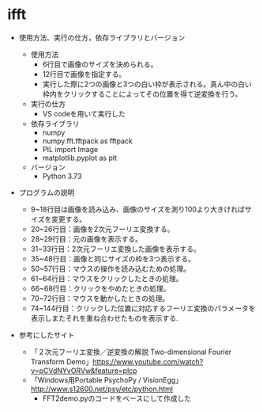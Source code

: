 # ifft
- 使用方法、実行の仕方，依存ライブラリとバージョン
  - 使用方法
    - 6行目で画像のサイズを決められる。
    - 12行目で画像を指定する。
    - 実行した際に2つの画像と3つの白い枠が表示される。真ん中の白い枠内をクリックすることによってその位置を得て逆変換を行う。
  - 実行の仕方
    - VS codeを用いて実行した
  - 依存ライブラリ
    - numpy
    - numpy.fft.fftpack as fftpack
    - PIL import Image
    - matplotlib.pyplot as plt
  - バージョン
    - Python 3.73

- プログラムの説明
  - 9~18行目は画像を読み込み、画像のサイズを測り100より大きければサイズを変更する。
  - 20~26行目：画像を2次元フーリエ変換する。
  - 28~29行目：元の画像を表示する。
  - 31~33行目：2次元フーリエ変換した画像を表示する。
  - 35~48行目：画像と同じサイズの枠を3つ表示する。
  - 50~57行目：マウスの操作を読み込むための処理。
  - 61~64行目：マウスをクリックしたときの処理。
  - 66~68行目：クリックをやめたときの処理。
  - 70~72行目：マウスを動かしたときの処理。
  - 74~144行目：クリックした位置に対応するフーリエ変換のパラメータを表示しまたそれを重ね合わせたものを表示する.

- 参考にしたサイト
  - 「２次元フーリエ変換／逆変換の解説 Two-dimensional Fourier Transform Demo」https://www.youtube.com/watch?v=pCVdNYvORVw&feature=plcp
  - 「Windows用Portable PsychoPy / VisionEgg」 http://www.s12600.net/psy/etc/python.html
    - FFT2demo.pyのコードをベースにして作成した
